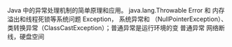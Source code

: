 Java 中的异常处理机制的简单原理和应用。
java.lang.Throwable
    Error 和
        内存溢出和线程死锁等系统问题
    Exception，
        系统异常和
                （NullPointerException）、类转换异常（ClassCastException）；普通异常是运行环境的变
        普通异常
            网络断线，硬盘空间